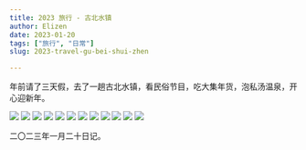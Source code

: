 ```yaml
---
title: 2023 旅行 - 古北水镇
author: Elizen
date: 2023-01-20
tags: ["旅行", "日常"]
slug: 2023-travel-gu-bei-shui-zhen

---
```


年前请了三天假，去了一趟古北水镇，看民俗节目，吃大集年货，泡私汤温泉，开心迎新年。

<gallery>
	<img src="https://static.elizen.me/img/202301202356832.jpg"/>
	<img src="https://static.elizen.me/img/202301202356823.jpg"/>
	<img src="https://static.elizen.me/img/202301202356813.JPG"/>
	<img src="https://static.elizen.me/img/202301202356804.jpg"/>
	<img src="https://static.elizen.me/img/202301202356796.JPG"/>
	<img src="https://static.elizen.me/img/202301202356787.jpg"/>
	<img src="https://static.elizen.me/img/202301202356777.JPG"/>
	<img src="https://static.elizen.me/img/202301202356768.JPG"/>
	<img src="https://static.elizen.me/img/202301202356760.jpg"/>
	<img src="https://static.elizen.me/img/202301202356752.jpg"/>
	<img src="https://static.elizen.me/img/202301202356743.jpg"/>
	<img src="https://static.elizen.me/img/202301202356666.jpg"/>
</gallery>

二〇二三年一月二十日记。